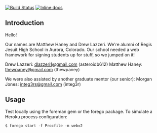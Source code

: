 [![Build Status](https://travis-ci.org/thewpaney/eventreg.svg?branch=hindsight-updates)](https://travis-ci.org/thewpaney/eventreg)
[![Inline docs](http://inch-ci.org/github/thewpaney/eventreg.svg?branch=hindsight-updates)](http://inch-ci.org/github/thewpaney/eventreg)

## Introduction

Hello!

Our names are Matthew Haney and Drew Lazzeri.  We're alumni of Regis Jesuit High School in Aurora, Colorado.  Our school needed a web framework for signing students up for stuff, so we jumped on it!

Drew Lazzeri: dlazzeri1@gmail.com (asteroidb612)
Matthew Haney: thewpaney@gmail.com (thewpaney)

We were also assisted by another graduate mentor (our senior):
Morgan Jones: integ3rs@gmail.com (integ3r)

## Usage

Test locally using the foreman gem or the forego package. To simulate a Heroku process configuration:

```
$ forego start -f Procfile -m web=2
```